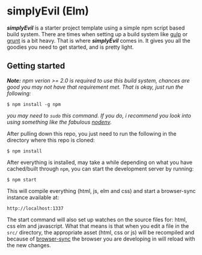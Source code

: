 # simplyEvil (Elm)

***simplyEvil*** is a starter project template using a simple npm script based build system.
There are times when setting up a build system like [gulp](http://gulpjs.com/)
or [grunt](http://gruntjs.com/) is a bit heavy. That is where
***simplyEvil*** comes in. It gives you all the goodies you need to get started, and is pretty light.

## Getting started
***Note:*** *npm verion >= 2.0 is required to use this build system, chances are good you may not have that requirement met. That is okay, just run the following:*

```
$ npm install -g npm
```

*you may need to `sudo` this command. If you do, i recommend you look into using something like the fabulous [nodenv](https://github.com/nodenv/nodenv).*

After pulling down this repo, you just need to run the following in the directory where this repo is cloned:

```
$ npm install
```

After everything is installed, may take a while depending on what you have cached/built through `npm`, you can start the development server by running:

```
$ npm start
```

This will compile everything (html, js, elm and css) and start a browser-sync instance available at:

```
http://localhost:1337
```

The start command will also set up watches on the source files for: html, css elm and javascript. What that means is that when you edit a file in the `src/` directory, the appropriate asset (html, css or js) will be recompiled and because of [browser-sync](http://www.browsersync.io/) the browser you are developing in will reload with the new changes.
